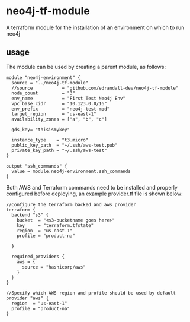 # neo4j-tf-module
A terraform module for the installation of an environment on which to run neo4j

## usage
The module can be used by creating a parent module, as follows:

~~~
module "neo4j-environment" {
  source = "../neo4j-tf-module"
  //source           = "github.com/edrandall-dev/neo4j-tf-module"
  node_count         = "3"
  env_name           = "First Test Neo4j Env"
  vpc_base_cidr      = "10.123.0.0/16"
  env_prefix         = "neo4j-test-mod"
  target_region      = "us-east-1"
  availability_zones = ["a", "b", "c"]

  gds_key= "thisismykey"

  instance_type    = "t3.micro"
  public_key_path  = "~/.ssh/aws-test.pub"
  private_key_path = "~/.ssh/aws-test"
}

output "ssh_commands" {
  value = module.neo4j-environment.ssh_commands
}

~~~

Both AWS and Terraform commands need to be installed and properly configured before deploying, an example provider.tf file is shown below:

~~~
//Configure the terraform backed and aws provider
terraform {
  backend "s3" {
    bucket  = "<s3-bucketname goes here>"
    key     = "terraform.tfstate"
    region  = "us-east-1"
    profile = "product-na"

  }

  required_providers {
    aws = {
      source = "hashicorp/aws"
    }
  }
}

//Specify which AWS region and profile should be used by default
provider "aws" {
  region  = "us-east-1"
  profile = "product-na"
}
~~~